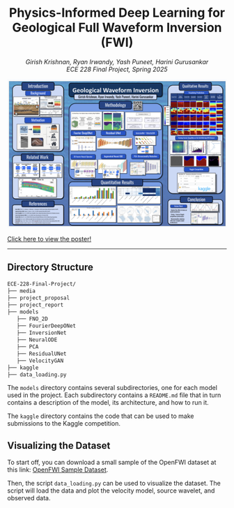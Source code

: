# <center>Physics-Informed Deep Learning for Geological Full Waveform Inversion (FWI)</center>
*<center>Girish Krishnan, Ryan Irwandy, Yash Puneet, Harini Gurusankar</center>*
*<center>ECE 228 Final Project, Spring 2025</center>*

![](./media/poster.png)

[Click here to view the poster!](https://docs.google.com/presentation/d/1wfly51wmukF_M-mXVlJaRHG03IYZg2LK1fLiKip6Jt8/edit?usp=sharing)

---

## Directory Structure

```plaintext
ECE-228-Final-Project/
├── media
├── project_proposal
├── project_report
├── models
   ├── FNO_2D
   ├── FourierDeepONet
   ├── InversionNet
   ├── NeuralODE
   ├── PCA
   ├── ResidualUNet
   ├── VelocityGAN
├── kaggle
├── data_loading.py
```

The `models` directory contains several subdirectories, one for each model used in the project. Each subdirectory contains a `README.md` file that in turn contains a description of the model, its architecture, and how to run it.

The `kaggle` directory contains the code that can be used to make submissions to the Kaggle competition.

## Visualizing the Dataset

To start off, you can download a small sample of the OpenFWI dataset at this link: [OpenFWI Sample Dataset](https://drive.google.com/drive/folders/1xN6Bc58ifY488msIMvQG5F8SZPz7YZrr?usp=sharing).

Then, the script `data_loading.py` can be used to visualize the dataset. The script will load the data and plot the velocity model, source wavelet, and observed data.